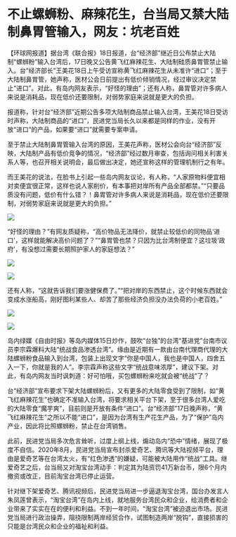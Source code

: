 # 不止螺蛳粉、麻辣花生，台当局又禁大陆制鼻胃管输入，网友：坑老百姓

【环球网报道】据台湾《联合报》18日报道，台“经济部”继近日公布禁止大陆制“螺蛳粉”输入台湾后，17日晚又公告黄飞红麻辣花生、大陆制硅质鼻胃管禁止输入。台“经济部长”王美花18日上午受访宣称黄飞红麻辣花生从未准许“进口”；至于大陆制鼻胃管，她声称，医材公会日前提出有低价倾销情况，经过审议决定禁止“进口”。对此，有岛内网友表示，“好怪的理由”；还有人称，鼻胃管对许多病人来说是消耗品，现在低价还要限制，对弱势家庭来说就是更大的负担。

报道称，针对台“经济部”近期公告多项大陆制商品禁止输入台湾，王美花18日受访时声称，大陆制商品的“进口”，民进党当局长久以来都是同样的作业，没有开放“进口”的产品，如果要“进口”就需要专案申请。

至于禁止大陆制鼻胃管输入台湾的原因，王美花声称，医材公会向台“经济部”反映，大陆制产品有低价竞争的情况，“经济部”经过数月审查，包括询问相关利害关系人等，也召开相关说明会，最后做出决定，她还宣称这样的管理机制行之有年。

而王美花的说法，在脸书上引起一些岛内网友议论，有人称，“人家原物料便宜相对卖便宜很正常，这样也说人家削价，有本事把对岸所有产品全部都禁。”“只要品质没有问题，低价有什么错？！鼻胃管对许多病人来说是消耗品，现在低价还要限制，对弱势家庭来说就是更大的负担。”

![](https://inews.gtimg.com/newsapp_bt/0/15616813157/1000)

“好怪的理由？”有网友质疑称，“高价物品无法降价，就禁止较低价的同物品‘进口’，这样就能解决高价问题了？”“鼻胃管也禁？只因为比台湾制便宜？这垃圾‘政府’，有没想过需要长期照护家人的家庭想法？”

![](https://inews.gtimg.com/newsapp_bt/0/15616813159/1000)

![](https://inews.gtimg.com/newsapp_bt/0/15616813161/1000)

还有人称，“这就告诉我们要涨健保费了。”“把对岸的东西禁止，这个时候东西就会变成水涨船高，刚好图利某些人、却苦了那些经济负担没办法负荷的小老百姓。”

![](https://inews.gtimg.com/newsapp_bt/0/15616813155/1000)

![](https://inews.gtimg.com/newsapp_bt/0/15616813158/1000)

岛内绿媒《自由时报》等岛内媒体15日炒作，鼓吹“台独”的台湾“基进党”台南市议员李宗霖爆料大陆“统战食品渗透台湾”。缘由是近期有一款由台南代理商代理的大陆螺蛳粉食品输入到台湾，包装上出现文字“你是中国人，我也是中国人，四舍五入一下，你就是我的人”。李宗霖声称这些文字“统战意味浓厚”，建议下架。对此，有岛内网友当时讽刺道：好可怕哦，买包螺蛳粉来吃就会被“统战”了？

台“经济部”宣布要求下架大陆螺蛳粉后，又有更多的大陆零食受到了限制，如“黄飞红麻辣花生”也确定不准输入台湾，将要求相关平台下架，至于很多台湾人爱吃的大陆零食“魔芋爽”，目前则是开放有条件“进口”。台“经济部”17日晚声称，“黄飞红麻辣花生”之所以不能“进口”，是因为台湾有生产花生产品，为了“保护”岛内产业，因此将比照螺蛳粉，禁止在台湾销售。

此前，民进党当局多次危言耸听，过度上纲上线，煽动岛内“恐中”情绪，展现了极度不自信。2020年8月，民进党当局宣布封杀爱奇艺、腾讯等大陆视频平台，理由是爱奇艺等在台湾太火，有“红色渗透”的嫌疑，可能被大陆用作“统战”工具。继爱奇艺之后，台当局又对淘宝台湾动手：判定其为陆资罚41万新台币，限6个月内撤资或改正，目前淘宝台湾已停止运营。

针对继下架爱奇艺、腾讯视频后，民进党当局进一步逼退淘宝台湾，国台办发言人朱凤莲曾表示，“淘宝台湾”在岛内上线，就地服务台湾民众和企业，给消费者和企业带来了实实在在的便利和利益。不到一年时间，“淘宝台湾”被迫退出市场。民进党当局进行政治操弄，阻挠限制两岸经贸合作，试图制造两岸“脱钩”，直接损害的只能是台湾民众和企业的福祉和利益。


